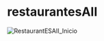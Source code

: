 # restaurantesAII

![RestaurantESAII_Inicio](https://user-images.githubusercontent.com/64290357/147832533-dab70fa0-fbe9-4592-9a33-daeef3abcad8.PNG)

